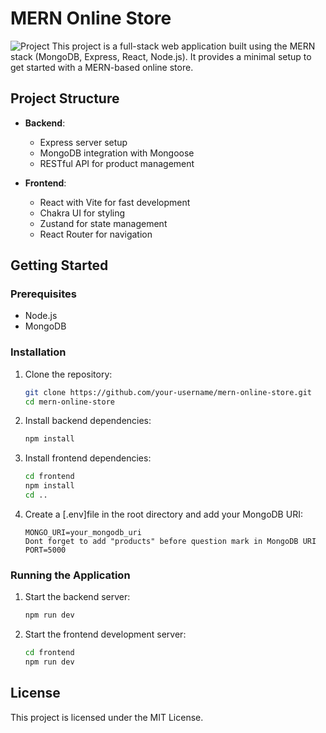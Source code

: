 # MERN Online Store
![Project](https://github-production-user-asset-6210df.s3.amazonaws.com/87618221/357862766-0a97919a-a592-4983-b7ce-2eb33289bae3.png?X-Amz-Algorithm=AWS4-HMAC-SHA256&X-Amz-Credential=AKIAVCODYLSA53PQK4ZA%2F20240814%2Fus-east-1%2Fs3%2Faws4_request&X-Amz-Date=20240814T143055Z&X-Amz-Expires=300&X-Amz-Signature=31f8445788a71c50d7b0c230092f61c449e92849b8b25fb039923e2eb9e5d77c&X-Amz-SignedHeaders=host&actor_id=87618221&key_id=0&repo_id=842502002)
This project is a full-stack web application built using the MERN stack (MongoDB, Express, React, Node.js). It provides a minimal setup to get started with a MERN-based online store.

## Project Structure

- **Backend**: 
  - Express server setup
  - MongoDB integration with Mongoose
  - RESTful API for product management

- **Frontend**:
  - React with Vite for fast development
  - Chakra UI for styling
  - Zustand for state management
  - React Router for navigation



## Getting Started

### Prerequisites

- Node.js
- MongoDB

### Installation

1. Clone the repository:
    ```sh
    git clone https://github.com/your-username/mern-online-store.git
    cd mern-online-store
    ```

2. Install backend dependencies:
    ```sh
    npm install
    ```

3. Install frontend dependencies:
    ```sh
    cd frontend
    npm install
    cd ..
    ```

4. Create a [.env]file in the root directory and add your MongoDB URI:
    ```env
    MONGO_URI=your_mongodb_uri
    Dont forget to add "products" before question mark in MongoDB URI
    PORT=5000
    ```

### Running the Application

1. Start the backend server:
    ```sh
    npm run dev
    ```

2. Start the frontend development server:
    ```sh
    cd frontend
    npm run dev
    ```

## License

This project is licensed under the MIT License.
